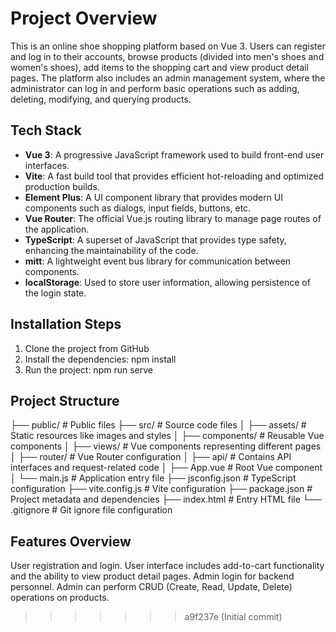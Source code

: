 
# Project Overview
This is an online shoe shopping platform based on Vue 3. Users can register and log in to their accounts, browse products (divided into men's shoes and women's shoes), add items to the shopping cart  and view product detail pages. The platform also includes an admin management system, where the administrator can log in and perform basic operations such as adding, deleting, modifying, and querying products.

## Tech Stack
- **Vue 3**: A progressive JavaScript framework used to build front-end user interfaces.
- **Vite**: A fast build tool that provides efficient hot-reloading and optimized production builds.
- **Element Plus**: A UI component library that provides modern UI components such as dialogs, input fields, buttons, etc.
- **Vue Router**: The official Vue.js routing library to manage page routes of the application.
- **TypeScript**: A superset of JavaScript that provides type safety, enhancing the maintainability of the code.
- **mitt**: A lightweight event bus library for communication between components.
- **localStorage**: Used to store user information, allowing persistence of the login state.

## Installation Steps
1. Clone the project from GitHub
2. Install the dependencies: npm install
3. Run the project: npm run serve


## Project Structure
├── public/                # Public files
├── src/                   # Source code files
│   ├── assets/            # Static resources like images and styles
│   ├── components/        # Reusable Vue components
│   ├── views/             # Vue components representing different pages
│   ├── router/            # Vue Router configuration
│   ├── api/               # Contains API interfaces and request-related code
│   ├── App.vue            # Root Vue component
│   └── main.js            # Application entry file
├── jsconfig.json          # TypeScript configuration
├── vite.config.js         # Vite configuration
├── package.json           # Project metadata and dependencies
├── index.html             # Entry HTML file
└── .gitignore             # Git ignore file configuration


## Features Overview
User registration and login.
User interface includes add-to-cart functionality and the ability to view product detail pages.
Admin login for backend personnel.
Admin can perform CRUD (Create, Read, Update, Delete) operations on products.
>>>>>>> a9f237e (Initial commit)
